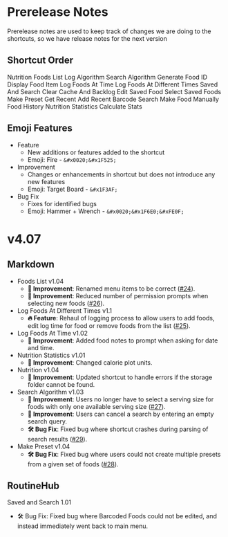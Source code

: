 # Prerelease Notes
Prerelease notes are used to keep track of changes we are doing to the shortcuts, so we have release notes for the next version

## Shortcut Order
Nutrition
Foods List
Log Algorithm
Search Algorithm
Generate Food ID
Display Food Item
Log Foods At Time
Log Foods At Different Times
Saved And Search
Clear Cache And Backlog
Edit Saved Food
Select Saved Foods
Make Preset
Get Recent
Add Recent
Barcode Search
Make Food Manually
Food History
Nutrition Statistics
Calculate Stats

## Emoji Features
- Feature
	- New additions or features added to the shortcut
	- Emoji: Fire - `&#x0020;&#x1F525;`
- Improvement
	- Changes or enhancements in shortcut but does not introduce any new features
	- Emoji: Target Board - `&#x1F3AF;`
- Bug Fix
	- Fixes for identified bugs
	- Emoji: Hammer + Wrench - `&#x0020;&#x1F6E0;&#xFE0F;`


# v4.07
## Markdown
- Foods List v1.04
	- **&#x1F3AF; Improvement**: Renamed menu items to be correct ([#24](https://github.com/iffy-pi/apple-shortcuts/issues/24)).
	- **&#x1F3AF; Improvement**: Reduced number of permission prompts when selecting new foods ([#26](https://github.com/iffy-pi/apple-shortcuts/issues/26)).
- Log Foods At Different Times v1.1
	- **&#x0020;&#x1F525; Feature**: Rehaul of logging process to allow users to add foods, edit log time for food or remove foods from the list ([#25](https://github.com/iffy-pi/apple-shortcuts/issues/25)).
- Log Foods At Time v1.02
	- **&#x1F3AF; Improvement**: Added food notes to prompt when asking for date and time.
- Nutrition Statistics v1.01
	- **&#x1F3AF; Improvement**: Changed calorie plot units.
- Nutrition v1.04
	- **&#x1F3AF; Improvement**: Updated shortcut to handle errors if the storage folder cannot be found.
- Search Algorithm v1.03
	- **&#x1F3AF; Improvement**: Users no longer have to select a serving size for foods with only one available serving size ([#27](https://github.com/iffy-pi/apple-shortcuts/issues/27)).
	- **&#x1F3AF; Improvement**: Users can cancel a search by entering an empty search query.
	- **&#x0020;&#x1F6E0;&#xFE0F; Bug Fix**: Fixed bug where shortcut crashes during parsing of search results ([#29](https://github.com/iffy-pi/apple-shortcuts/issues/29)).
- Make Preset v1.04
	- **&#x0020;&#x1F6E0;&#xFE0F; Bug Fix**: Fixed bug where users could not create multiple presets from a given set of foods ([#28](https://github.com/iffy-pi/apple-shortcuts/issues/28)).

## RoutineHub
Saved and Search 1.01
- 🛠️ Bug Fix: Fixed bug where Barcoded Foods could not be edited, and instead immediately went back to main menu.
